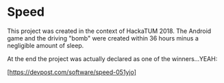 Speed
=====

This project was created in the context of HackaTUM 2018. The Android game and the driving "bomb" were created within 36 hours minus a negligible amount of sleep.

At the end the project was actually declared as one of the winners...YEAH:

[https://devpost.com/software/speed-051yjo]
